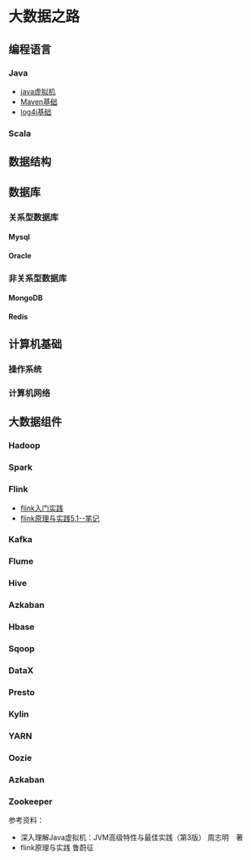 # 大数据之路
## 编程语言
### Java

- [java虚拟机](./java/JVM虚拟机.md) 
- [Maven基础](java/Maven基础.md)
- [log4j基础](./java/log4j基础.md)

### Scala

## 数据结构

## 数据库
### 关系型数据库
#### Mysql
#### Oracle

### 非关系型数据库
#### MongoDB
#### Redis

## 计算机基础
### 操作系统
### 计算机网络

## 大数据组件
### Hadoop
### Spark
### Flink

- [flink入门实践](bigdata/flink入门实践.md)
- [flink原理与实践5.1--笔记](./bigdata/Flink原理与实践5.1--笔记.md)

### Kafka
### Flume
### Hive
### Azkaban
### Hbase
### Sqoop
### DataX
### Presto
### Kylin
### YARN
### Oozie
### Azkaban
### Zookeeper


参考资料：
- 深入理解Java虚拟机：JVM高级特性与最佳实践（第3版） 周志明　著
- flink原理与实践 鲁蔚征
